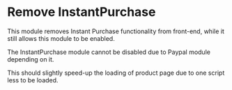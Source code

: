# Remove InstantPurchase

This module removes Instant Purchase functionality from front-end, while it
still allows this module to be enabled.

The InstantPurchase module cannot be disabled due to Paypal module depending on
it.

This should slightly speed-up the loading of product page due to one script
less to be loaded.
